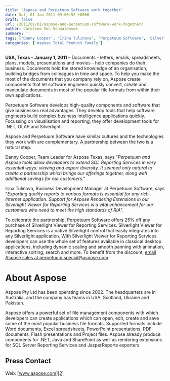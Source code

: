 ```yaml
---
title: 'Aspose and Perpetuum Software work together'
date: Sat, 01 Jan 2011 09:00:52 +0000
draft: false
url: /2011/01/01/aspose-and-perpetuum-software-work-together/
author: Caroline Von Schmalensee
summary: ''
tags: ['Danny Cooper', 'Irina Tulinova', 'Perpetuum Software', 'Silverlight Viewer', 'cooperation', 'press release', 'special offer']
categories: ['Aspose.Total Product Family']
---
```


**USA, Texas – January 1, 2011** – Documents - letters, emails, spreadsheets, plans, models, presentations and movies - help companies do their business. Documents hold the stored knowledge of an organisation, building bridges from colleagues in time and space. To help you make the most of the documents that you company rely on, Aspose create components that let software engineers quickly convert, create and manipulate documents in most of the popular file formats from within their own applications.

Perpetuum Software develops high-quality components and software that give businesses real advantages. They develop tools that help software engineers build complex business intelligence applications quickly. Focussing on visualisation and reporting, they offer development tools for .NET, OLAP and Silverlight.

Aspose and Perpetuum Software have similar cultures and the technologies they work with are complementary. A partnership between the two is a natural step.

Danny Cooper, Team Leader for Aspose Texas, says "_Perpetuum and Aspose tools allow developers to extend SQL Reporting Services in very essential ways: viewing and export diversity. It seemed only natural to create a partnership which brings our offerings together, along with additional savings for our customers_."

Irina Tulinova, Business Development Manager at Perpetuum Software, says "_Exporting quality reports to various formats is essential for any rich Internet application. Support for Aspose Rendering Extensions in our Silverlight Viewer for Reporting Services is a vital enhancement for our customers who need to meet the high standards of RIA_".

To celebrate the partnership, Perpetuum Software offers 25% off any purchase of Silverlight Viewer for Reporting Services. Silverlight Viewer for Reporting Services is a native Silverlight control that easily integrates into any Silverlight application. With Silverlight Viewer for Reporting Services developers can use the whole set of features available in classical desktop applications, including dynamic scaling and smooth panning with animation, interactive sorting, search and more. To benefit from the discount, [email Aspose sales at perpetuum.special@aspose.com][1].

# About Aspose

Aspose Pty Ltd has been operating since 2002. The headquarters are in Australia, and the company has teams in USA, Scotland, Ukraine and Pakistan.

Aspose offers a powerful set of file management components with which developers can create applications which can open, edit, create and save some of the most popular business file formats. Supported formats include Word documents, Excel spreadsheets, PowerPoint presentations, PDF documents, Flash presentations and Project files. Aspose already produce components for .NET, Java and SharePoint as well as rendering extensions for SQL Server Reporting Services and JasperReports exporters.

## Press Contact

Web: [www.aspose.com][2]




[1]: mailto:perpetuum.special@aspose.com "Send email to perpetuum.special@aspose.com"
[2]: http://www.aspose.com/ "Go to the home page."




